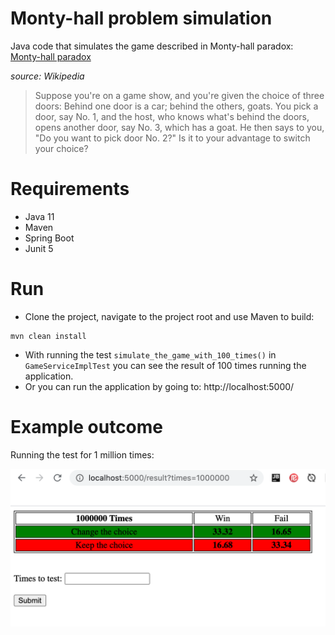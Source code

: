 # Monty-hall problem simulation

Java code that simulates the game described in Monty-hall paradox: [Monty-hall paradox](https://en.wikipedia.org/wiki/Monty_Hall_problem)

*source: Wikipedia*
> Suppose you're on a game show, and you're given the choice of three doors: Behind one door is a car; behind the others, goats. You pick a door, say No. 1, and the host, who knows what's behind the doors, opens another door, say No. 3, which has a goat. He then says to you, "Do you want to pick door No. 2?" Is it to your advantage to switch your choice?


# Requirements
*	Java 11
*	Maven
*   Spring Boot
*	Junit 5

# Run

- Clone the project, navigate to the project root and use Maven to build:
```
mvn clean install
```
- With running the test ```simulate_the_game_with_100_times()``` in ```GameServiceImplTest```
  you can see the result of 100 times running the application.
- Or you can run the application by going to: 
  http://localhost:5000/


# Example outcome

Running the test for 1 million times:

![img_1.png](img_1.png)

